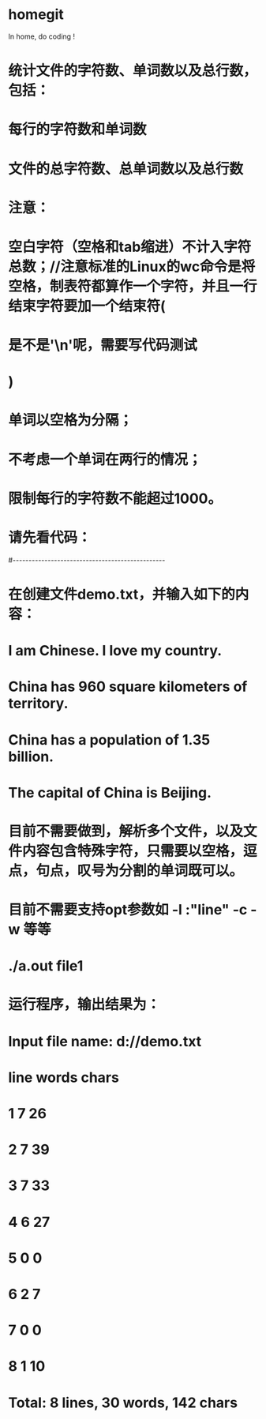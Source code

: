 # homegit
In home, do coding !
#
#
#   统计文件的字符数、单词数以及总行数，包括：
#
#   每行的字符数和单词数
#   文件的总字符数、总单词数以及总行数
#
#   注意：
#   空白字符（空格和tab缩进）不计入字符总数；//注意标准的Linux的wc命令是将空格，制表符都算作一个字符，并且一行结束字符要加一个结束符(
#	是不是'\n'呢，需要写代码测试
#	)
#   单词以空格为分隔；
#   不考虑一个单词在两行的情况；
#   限制每行的字符数不能超过1000。
#   请先看代码：
#------------------------------------------------
#   在创建文件demo.txt，并输入如下的内容：
#
#   I am Chinese. I love my country.
#   China has 960 square kilometers of territory.
#   China has a population of 1.35 billion.
#   The capital of China is Beijing.
#
#   目前不需要做到，解析多个文件，以及文件内容包含特殊字符，只需要以空格，逗点，句点，叹号为分割的单词既可以。
#   目前不需要支持opt参数如 -l :"line" -c -w 等等 
#
#	./a.out file1
#   运行程序，输出结果为：
#
#	Input file name: d://demo.txt
#	line   words  chars
#	1      7      26
#	2      7      39
#	3      7      33
#	4      6      27
#	5      0      0
#	6      2      7
#	7      0      0
#	8      1      10
#	Total: 8 lines, 30 words, 142 chars
